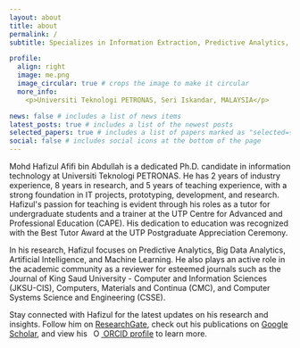 ```yaml
---
layout: about
title: about
permalink: /
subtitle: Specializes in Information Extraction, Predictive Analytics, Big Data Analytics, AI/ML.

profile:
  align: right
  image: me.png
  image_circular: true # crops the image to make it circular
  more_info: 
    <p>Universiti Teknologi PETRONAS, Seri Iskandar, MALAYSIA</p>

news: false # includes a list of news items
latest_posts: true # includes a list of the newest posts
selected_papers: true # includes a list of papers marked as "selected={true}"
social: false # includes social icons at the bottom of the page
---
```


Mohd Hafizul Afifi bin Abdullah is a dedicated Ph.D. candidate in information technology at Universiti Teknologi PETRONAS. He has 2 years of industry experience, 8 years in research, and 5 years of teaching experience, with a strong foundation in IT projects, prototyping, development, and research. Hafizul's passion for teaching is evident through his roles as a tutor for undergraduate students and a trainer at the UTP Centre for Advanced and Professional Education (CAPE). His dedication to education was recognized with the Best Tutor Award at the UTP Postgraduate Appreciation Ceremony.

In his research, Hafizul focuses on Predictive Analytics, Big Data Analytics, Artificial Intelligence, and Machine Learning. He also plays an active role in the academic community as a reviewer for esteemed journals such as the Journal of King Saud University - Computer and Information Sciences (JKSU-CIS), Computers, Materials and Continua (CMC), and Computer Systems Science and Engineering (CSSE).

Stay connected with Hafizul for the latest updates on his research and insights. Follow him on [ResearchGate](https://www.researchgate.net/profile/Mohd_Hafizul_Afifi_Abdullah), check out his publications on [Google Scholar](https://scholar.google.com/citations?user=mWsihrgAAAAJ&hl=en), and view his <a id="cy-effective-orcid-url" class="underline" href="https://orcid.org/0000-0002-1427-2571" target="orcid.widget" rel="me noopener noreferrer" style="vertical-align: top"> <img src="https://orcid.org/sites/default/files/images/orcid_16x16.png" style="width: 1em; margin-inline-start: 0.5em" alt="ORCID iD icon"/> ORCID profile</a> to learn more.
